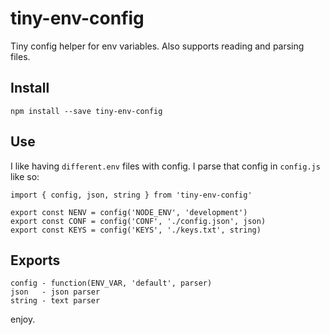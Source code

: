 # tiny-env-config

Tiny config helper for env variables. Also supports reading and parsing files.

## Install

```
npm install --save tiny-env-config
```

## Use

I like having `different.env` files with config. I parse that config in `config.js` like so:

```
import { config, json, string } from 'tiny-env-config'

export const NENV = config('NODE_ENV', 'development')
export const CONF = config('CONF', './config.json', json)
export const KEYS = config('KEYS', './keys.txt', string)
```

## Exports

```
config - function(ENV_VAR, 'default', parser)
json   - json parser
string - text parser
```

enjoy.
